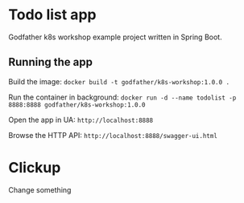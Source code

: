 # Todo list app
Godfather k8s workshop example project written in Spring Boot.

## Running the app
Build the image:
`docker build -t godfather/k8s-workshop:1.0.0 .`

Run the container in background:
`docker run -d --name todolist -p 8888:8888 godfather/k8s-workshop:1.0.0`

Open the app in UA:
`http://localhost:8888`

Browse the HTTP API:
`http://localhost:8888/swagger-ui.html`

# Clickup
Change something
